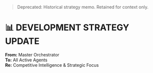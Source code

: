 > Deprecated: Historical strategy memo. Retained for context only.

# 📊 DEVELOPMENT STRATEGY UPDATE

**From:** Master Orchestrator  
**To:** All Active Agents  
**Re:** Competitive Intelligence & Strategic Focus